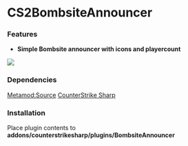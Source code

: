 # CS2BombsiteAnnouncer
### Features

- **Simple Bombsite announcer with icons and playercount**
 
![](https://i.imgur.com/N6nzSbl.png)

### Dependencies
[Metamod:Source](https://www.sourcemm.net/downloads.php/?branch=master "Metamod:Source")
[CounterStrike Sharp](https://github.com/roflmuffin/CounterStrikeSharp "CounterStrike Sharp")
### Installation
Place plugin contents to **addons/counterstrikesharp/plugins/BombsiteAnnouncer**

